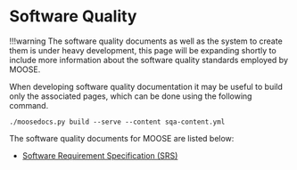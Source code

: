 # Software Quality

!!!warning
    The software quality documents as well as the system to create them is under heavy development,
    this page will be expanding shortly to include more information about the software
    quality standards employed by MOOSE.

When developing software quality documentation it may be useful to build only the associated
pages, which can be done using the following command.

```
./moosedocs.py build --serve --content sqa-content.yml
```

The software quality documents for MOOSE are listed below:

* [Software Requirement Specification (SRS)](/sqa/srs.md)

